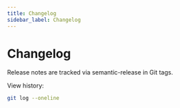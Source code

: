 ```yaml
---
title: Changelog
sidebar_label: Changelog
---
```


# Changelog

Release notes are tracked via semantic-release in Git tags.

View history:
```bash
git log --oneline

```